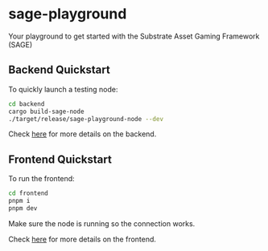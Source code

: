 # sage-playground

Your playground to get started with the Substrate Asset Gaming Framework (SAGE)

## Backend Quickstart

To quickly launch a testing node:

```sh
cd backend
cargo build-sage-node
./target/release/sage-playground-node --dev
```

Check [here](/backend/README.md) for more details on the backend.

## Frontend Quickstart

To run the frontend:

```sh
cd frontend
pnpm i
pnpm dev
```

Make sure the node is running so the connection works.

Check [here](/frontend/README.md) for more details on the frontend.
